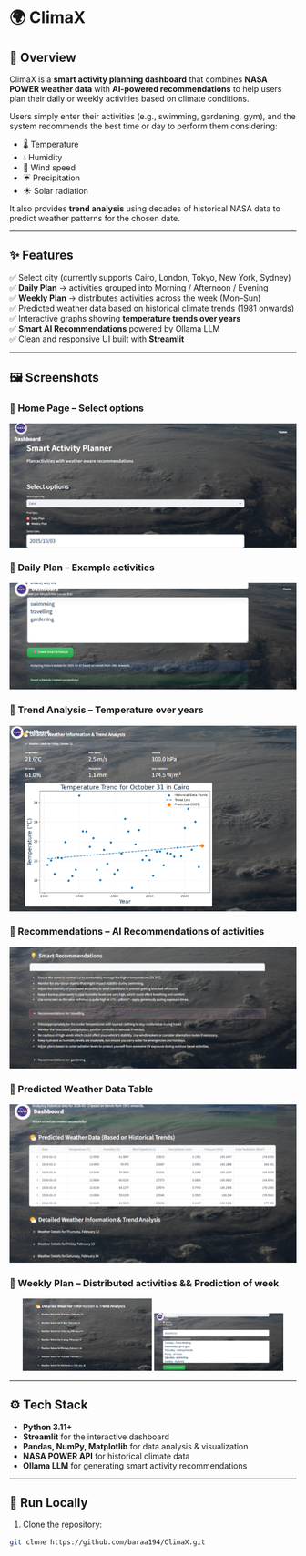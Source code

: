 # 🌍 ClimaX 

## 📖 Overview  
ClimaX is a **smart activity planning dashboard** that combines **NASA POWER weather data** with **AI-powered recommendations** to help users plan their daily or weekly activities based on climate conditions.  

Users simply enter their activities (e.g., swimming, gardening, gym), and the system recommends the best time or day to perform them considering:  
- 🌡️ Temperature  
- 💧 Humidity  
- 💨 Wind speed  
- ☔ Precipitation  
- ☀️ Solar radiation  

It also provides **trend analysis** using decades of historical NASA data to predict weather patterns for the chosen date.  

---

## ✨ Features  
✅ Select city (currently supports Cairo, London, Tokyo, New York, Sydney)  
✅ **Daily Plan** → activities grouped into Morning / Afternoon / Evening  
✅ **Weekly Plan** → distributes activities across the week (Mon–Sun)  
✅ Predicted weather data based on historical climate trends (1981 onwards)  
✅ Interactive graphs showing **temperature trends over years**  
✅ **Smart AI Recommendations** powered by Ollama LLM  
✅ Clean and responsive UI built with **Streamlit**  

---

## 🖼️ Screenshots  

### 🔹 Home Page – Select options  
![Home](https://github.com/baraa194/ClimaX/raw/main/2.png)

### 🔹 Daily Plan – Example activities  
![Daily](https://github.com/baraa194/ClimaX/raw/main/3.png)

### 🔹 Trend Analysis – Temperature over years  
![Trend](https://github.com/baraa194/ClimaX/raw/main/4.png)

### 🔹 Recommendations – AI Recommendations of activities
![Weekly](https://github.com/baraa194/ClimaX/raw/main/5.png)

### 🔹 Predicted Weather Data Table  
![Predicted](https://github.com/baraa194/ClimaX/raw/main/7.png)

### 🔹 Weekly Plan – Distributed activities  && Prediction of week
<p align="center">
  <img src="https://github.com/baraa194/ClimaX/raw/main/8.png" width="45%">
  <img src="https://github.com/baraa194/ClimaX/raw/main/6.png" width="45%">
</p>




---

## ⚙️ Tech Stack  
- **Python 3.11+**  
- **Streamlit** for the interactive dashboard  
- **Pandas, NumPy, Matplotlib** for data analysis & visualization  
- **NASA POWER API** for historical climate data  
- **Ollama LLM** for generating smart activity recommendations  

---

## 🚀 Run Locally  

1. Clone the repository:  
```bash
git clone https://github.com/baraa194/ClimaX.git


